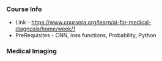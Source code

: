 ### Course Info
* Link - https://www.coursera.org/learn/ai-for-medical-diagnosis/home/week/1
* PreRequisites - CNN, loss functions, Probability, Python

### Medical Imaging

 















